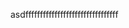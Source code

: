 <!--
Please read the CONTRIBUTING.md first. The most important parts regarding the actual entry:

- Write about it's unique selling point compared to other projects.
- If it's a commercial project, then mark it as such, e.g. `[Title ![c]](URL)`.
- Ensure that you provide concise and informative descriptions.
- Do not use a description like "A library/project/tool/framework for JSON processing in Java" since all of this is implied.
- Finish the description with a dot.
- Try to order it alphabetically.
-->
asdffffffffffffffffffffffffffffffff